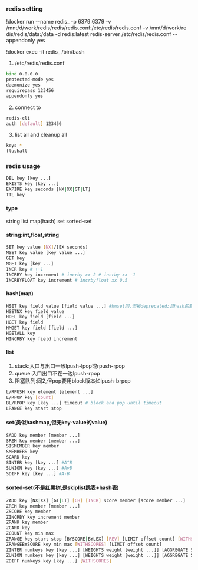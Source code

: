 ### redis setting
!docker run --name redis_ -p 6379:6379 -v /mnt/d/work/redis/redis/redis.conf:/etc/redis/redis.conf -v /mnt/d/work/re    dis/redis/data:/data -d redis:latest redis-server /etc/redis/redis.conf --appendonly yes

!docker exec -it redis_ /bin/bash

1. /etc/redis/redis.conf
```bash
bind 0.0.0.0
protected-mode yes
daemonize yes
requirepass 123456
appendonly yes
```
2. connect to
```bash
redis-cli
auth [default] 123456
```

3. list all and cleanup all
```bash
keys *
flushall
```

### redis usage
```bash
DEL key [key ...]
EXISTS key [key ...]
EXPIRE key seconds [NX|XX|GT|LT]
TTL key
```

#### type
string list map(hash) set sorted-set
#### string:int,float,string
```bash
SET key value [NX]/[EX seconds]
MSET key value [key value ...]
GET key
MGET key [key ...]
INCR key # ++1
INCRBY key increment # incrby xx 2 # incrby xx -1
INCRBYFLOAT key increment # incrbyfloat xx 0.5
```

#### hash(map)
```bash
HSET key field value [field value ...] #hmset同,但被deprecated;且hash的超时仅可hset后expire key 10
HSETNX key field value
HDEL key field [field ...]
HGET key field
HMGET key field [field ...]
HGETALL key
HINCRBY key field increment
```

#### list
1. stack:入口与出口一致lpush-lpop或rpush-rpop
2. queue:入口出口不在一边lpush-rpop
3. 阻塞队列:同2,但pop要用block版本如lpush-brpop
```bash
L/RPUSH key element [element ...]
L/RPOP key [count]
BL/RPOP key [key ...] timeout # block and pop until timeout
LRANGE key start stop
```

#### set(类似hashmap,但无key-value的value)
```bash
SADD key member [member ...]
SREM key member [member ...]
SISMEMBER key member
SMEMBERS key
SCARD key
SINTER key [key ...] #A^B
SUNION key [key ...] #AvB
SDIFF key [key ...] #A-B
```

#### sorted-set(不是红黑树,是skiplist跳表+hash表)
```bash
ZADD key [NX|XX] [GT|LT] [CH] [INCR] score member [score member ...]
ZREM key member [member ...]
ZSCORE key member
ZINCRBY key increment member
ZRANK key member
ZCARD key
ZCOUNT key min max
ZRANGE key start stop [BYSCORE|BYLEX] [REV] [LIMIT offset count] [WITHSCORES]
ZRANGEBYSCORE key min max [WITHSCORES] [LIMIT offset count]
ZINTER numkeys key [key ...] [WEIGHTS weight [weight ...]] [AGGREGATE SUM|MIN|MAX] [WITHSCORES]
ZUNION numkeys key [key ...] [WEIGHTS weight [weight ...]] [AGGREGATE SUM|MIN|MAX] [WITHSCORES]
ZDIFF numkeys key [key ...] [WITHSCORES]
```